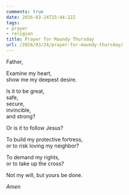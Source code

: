 ```yaml
---
comments: true
date: 2016-03-24T15:44:22Z
tags:
- prayer
- religion
title: Prayer for Maundy Thursday
url: /2016/03/24/prayer-for-maundy-thursday/
---
```


Father,

Examine my heart,  
show me my deepest desire.

Is it to be great,  
safe,  
secure,  
invincible,  
and strong?

Or is it to follow Jesus?

To build my protective fortress,  
or to risk loving my neighbor?

To demand my rights,  
or to take up the cross?

Not my will, but yours be done.

*Amen*


